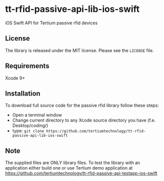 # tt-rfid-passive-api-lib-ios-swift
iOS Swift API for Tertium passive rfid devices

## License
The library is released under the MIT license. Please see the `LICENSE` file.

## Requirements
Xcode 9+

## Installation
To download full source code for the passive rfid library follow these steps:

- Open a terminal window
- Change current directory to any Xcode source directory you have (f.e. Desktop/coding/)
- type: ```git clone https://github.com/tertiumtechnology/tt-rfid-passive-api-lib-ios-swift```

## Note
The supplied files are ONLY library files. To test the library with an application either build one or use Tertium demo application at https://github.com/tertiumtechnology/tt-rfid-passive-api-testapp-ios-swift
